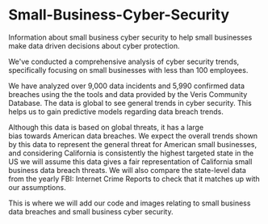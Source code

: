 # Small-Business-Cyber-Security
Information about small business cyber security to help small businesses make data driven decisions about cyber protection. 

We've conducted a comprehensive analysis of cyber security trends, specifically focusing on small businesses with less than 100 employees. 

We have analyzed over 9,000 data incidents and 5,990 confirmed data breaches using the the tools and data provided by the Veris Community Database. The data is global to see general trends in cyber security. This helps us to gain 
predictive models regarding data breach trends. 

Although this data is based on global threats, it has a large  
bias towards American data breaches. We expect the overall trends shown by this data to represent the general threat for American small businesses, and considering California is consistently the highest targeted state in the US we will assume this data gives a fair representation of California small business data breach threats. We will also compare the state-level data from the yearly FBI: Internet Crime Reports to check that it matches up with our assumptions.

This is where we will add our code and images relating to small business data breaches and small business cyber security. 


